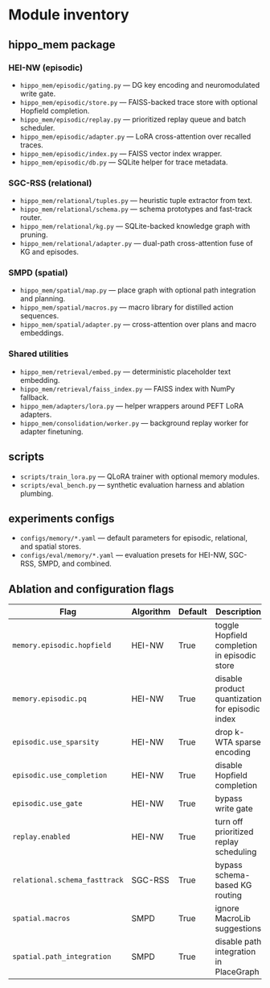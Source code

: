 # Module inventory

## hippo_mem package

### HEI-NW (episodic)
- `hippo_mem/episodic/gating.py` — DG key encoding and neuromodulated write gate.
- `hippo_mem/episodic/store.py` — FAISS-backed trace store with optional Hopfield completion.
- `hippo_mem/episodic/replay.py` — prioritized replay queue and batch scheduler.
- `hippo_mem/episodic/adapter.py` — LoRA cross-attention over recalled traces.
- `hippo_mem/episodic/index.py` — FAISS vector index wrapper.
- `hippo_mem/episodic/db.py` — SQLite helper for trace metadata.

### SGC-RSS (relational)
- `hippo_mem/relational/tuples.py` — heuristic tuple extractor from text.
- `hippo_mem/relational/schema.py` — schema prototypes and fast-track router.
- `hippo_mem/relational/kg.py` — SQLite-backed knowledge graph with pruning.
- `hippo_mem/relational/adapter.py` — dual-path cross-attention fuse of KG and episodes.

### SMPD (spatial)
- `hippo_mem/spatial/map.py` — place graph with optional path integration and planning.
- `hippo_mem/spatial/macros.py` — macro library for distilled action sequences.
- `hippo_mem/spatial/adapter.py` — cross-attention over plans and macro embeddings.

### Shared utilities
- `hippo_mem/retrieval/embed.py` — deterministic placeholder text embedding.
- `hippo_mem/retrieval/faiss_index.py` — FAISS index with NumPy fallback.
- `hippo_mem/adapters/lora.py` — helper wrappers around PEFT LoRA adapters.
- `hippo_mem/consolidation/worker.py` — background replay worker for adapter finetuning.

## scripts
- `scripts/train_lora.py` — QLoRA trainer with optional memory modules.
- `scripts/eval_bench.py` — synthetic evaluation harness and ablation plumbing.

## experiments configs
- `configs/memory/*.yaml` — default parameters for episodic, relational, and spatial stores.
- `configs/eval/memory/*.yaml` — evaluation presets for HEI-NW, SGC-RSS, SMPD, and combined.

## Ablation and configuration flags

| Flag | Algorithm | Default | Description | Source |
| --- | --- | --- | --- | --- |
| `memory.episodic.hopfield` | HEI-NW | True | toggle Hopfield completion in episodic store | CLI `+ablate.memory.episodic.hopfield=false` |
| `memory.episodic.pq` | HEI-NW | True | disable product quantization for episodic index | CLI `+ablate.memory.episodic.pq=false` |
| `episodic.use_sparsity` | HEI-NW | True | drop k-WTA sparse encoding | Hydra `+ablate=episodic.use_sparsity=false` |
| `episodic.use_completion` | HEI-NW | True | disable Hopfield completion | Hydra `+ablate=episodic.use_completion=false` |
| `episodic.use_gate` | HEI-NW | True | bypass write gate | Hydra `+ablate=episodic.use_gate=false` |
| `replay.enabled` | HEI-NW | True | turn off prioritized replay scheduling | Hydra `+ablate=replay.enabled=false` |
| `relational.schema_fasttrack` | SGC-RSS | True | bypass schema-based KG routing | Hydra `+ablate=relational.schema_fasttrack=false` |
| `spatial.macros` | SMPD | True | ignore MacroLib suggestions | Hydra `+ablate=spatial.macros=false` |
| `spatial.path_integration` | SMPD | True | disable path integration in PlaceGraph | Hydra `+ablate=spatial.path_integration=false` |
